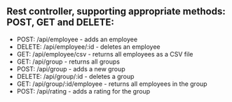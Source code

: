 ## Rest controller, supporting appropriate methods: POST, GET and DELETE:
- POST: /api/employee - adds an employee
- DELETE: /api/employee/:id - deletes an employee
- GET: /api/employee/csv - returns all employees as a CSV file
- GET: /api/group - returns all groups
- POST: /api/group - adds a new group
- DELETE: /api/group/:id - deletes a group
- GET: /api/group/:id/employee - returns all employees in the group
- POST: /api/rating - adds a rating for the group
